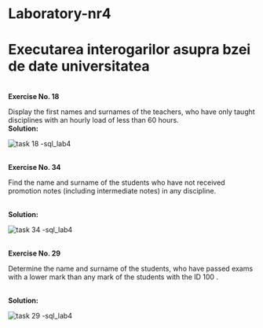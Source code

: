 # Laboratory-nr4
<h1>Executarea interogarilor asupra bzei de date <b>universitatea</b></h1>
<br><b>Exercise No. 18</b><br>

Display the first names and surnames of the teachers, who have only taught disciplines with an hourly load of less than 60 hours.
<br>
<b>Solution:</b>

![task 18 -sql_lab4](https://user-images.githubusercontent.com/33803222/47269624-4f172780-d569-11e8-8d5e-6d85672d6d17.PNG)

<br><b>Exercise No. 34</b><br>

Find the name and surname of the students who have not received promotion notes (including intermediate notes) in any discipline.

<br>
<b>Solution:</b>

![task 34 -sql_lab4](https://user-images.githubusercontent.com/33803222/47269631-5b9b8000-d569-11e8-895f-fa76f051a952.PNG)

<br><b>Exercise No. 29</b><br>


Determine the name and surname of the students, who have passed exams with a lower mark than any mark of the students with the ID 100 .

<br>
<b>Solution:</b>

![task 29 -sql_lab4](https://user-images.githubusercontent.com/33803222/47269635-65bd7e80-d569-11e8-8e01-564a23fba881.PNG)

